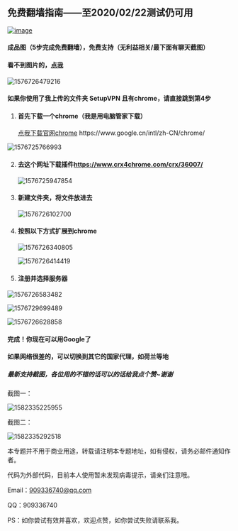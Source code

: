 ## 免费翻墙指南——至2020/02/22测试仍可用

[![image](https://img.shields.io/badge/Browser-chrome-deepgreen.svg)](https://www.google.cn/intl/zh-CN/chrome/)

#### 成品图（5步完成免费翻墙），免费支持（无利益相关/最下面有聊天截图）

#### 看不到图片的，<a href='https://github.com/ben1234560/OverTheWall/blob/master/README%EF%BC%88%E7%9C%8B%E4%B8%8D%E5%88%B0%E5%9B%BE%E7%89%87%E8%AF%B7%E7%9C%8B%E8%BF%99%E4%B8%AA%EF%BC%89.pdf'>点我</a>

![1576726479216](assets/1576726479216.png)

#### 如果你使用了我上传的文件夹 SetupVPN 且有chrome，请直接跳到第4步

1. #### 首先下载一个chrome（我是用电脑管家下载）

   <p><a href='https://www.google.cn/intl/zh-CN/chrome/'>点我下载官网chrome</a>  https://www.google.cn/intl/zh-CN/chrome/

![1576725766993](assets/1576725766993.png)

2. #### 去这个网址下载插件<https://www.crx4chrome.com/crx/36007/>

   ![1576725947854](assets/1576725947854.png)

3. #### 新建文件夹，将文件放进去

   ![1576726102700](assets/1576726102700.png)

4. #### 按照以下方式扩展到chrome

   ![1576726340805](assets/1576726340805.png)

   ![1576726414419](assets/1576726414419.png)

   

5. #### 注册并选择服务器

![1576726583482](assets/1576726583482.png)

![1576729699489](assets/1576729699489.png)

![1576726628858](assets/1576726628858.png)

#### 完成！你现在可以用Google了

#### 如果网络很差的，可以切换到其它的国家代理，如荷兰等地





##### 最新支持截图，各位用的不错的话可以的话给我点个赞~谢谢

截图一：

![1582335225955](assets/1582335225955.png)

截图二：

![1582335292518](assets/1582335292518.png)

本专题并不用于商业用途，转载请注明本专题地址，如有侵权，请务必邮件通知作者。

代码为外部代码，目前本人使用暂未发现病毒提示，请亲们注意哦。

Email：909336740@qq.com

QQ：909336740

PS：如你尝试有效并喜欢，欢迎点赞，如你尝试失败请联系我。

